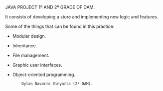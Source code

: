JAVA PROJECT 1º AND 2º GRADE OF DAM.

It consists of developing a store and implementing new logic and features.

Some of the things that can be found in this practice:

- Modular design.
- Inheritance.
- File management.
- Graphic user interfaces.
- Object-oriented programming.




          Dylan Navarro Vinyarta (2º DAM).
